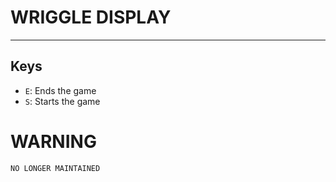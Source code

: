 # WRIGGLE DISPLAY

---

## Keys

* `E`: Ends the game
* `S`: Starts the game

 WARNING
==========
```
NO LONGER MAINTAINED
```

